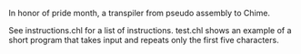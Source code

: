 In honor of pride month, a transpiler from pseudo assembly to Chime.

See instructions.chl for a list of instructions. test.chl shows an example of a short program that takes
input and repeats only the first five characters.